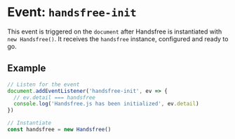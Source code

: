 # Event: `handsfree-init`

This event is triggered on the `document` after Handsfree is instantiated with `new Handsfree()`. It receives the `handsfree` instance, configured and ready to go.

## Example

```js
// Listen for the event
document.addEventListener('handsfree-init', ev => {
  // ev.detail === handsfree
  console.log('Handsfree.js has been initialized', ev.detail)
})

// Instantiate
const handsfree = new Handsfree()
```